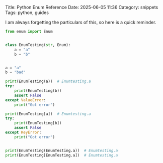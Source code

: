 Title: Python Enum Reference
Date: 2025-06-05 11:36
Category: snippets
Tags: python, guides

I am always forgetting the particulars of this, so here is a quick reminder.

```python
from enum import Enum


class EnumTesting(str, Enum):
    a = "a"
    b = "b"


a = "a"
b = "bad"

print(EnumTesting(a))  # Enumtesting.a
try:
    print(EnumTesting(b))
    assert False
except ValueError:
    print("Got error")

print(EnumTesting[a])  # Enumtesting.a
try:
    print(EnumTesting[b])
    assert False
except KeyError:
    print("Got error")


print(EnumTesting(EnumTesting.a))  # Enumtesting.a
print(EnumTesting[EnumTesting.a])  # Enumtesting.a
```